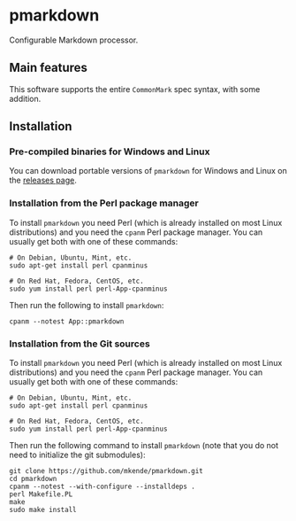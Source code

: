 # pmarkdown

Configurable Markdown processor.

## Main features

This software supports the entire `CommonMark` spec syntax, with some addition.

## Installation

### Pre-compiled binaries for Windows and Linux

You can download portable versions of `pmarkdown` for Windows and Linux on the
[releases page](https://github.com/mkende/pmarkdown/releases).

### Installation from the Perl package manager

To install `pmarkdown` you need Perl (which is already installed on most Linux
distributions) and you need the `cpanm` Perl package manager. You can usually
get both with one of these commands:

```
# On Debian, Ubuntu, Mint, etc.
sudo apt-get install perl cpanminus

# On Red Hat, Fedora, CentOS, etc.
sudo yum install perl perl-App-cpanminus
```

Then run the following to install `pmarkdown`:

```
cpanm --notest App::pmarkdown
```

### Installation from the Git sources

To install `pmarkdown` you need Perl (which is already installed on most Linux
distributions) and you need the `cpanm` Perl package manager. You can usually
get both with one of these commands:

```
# On Debian, Ubuntu, Mint, etc.
sudo apt-get install perl cpanminus

# On Red Hat, Fedora, CentOS, etc.
sudo yum install perl perl-App-cpanminus
```

Then run the following command to install `pmarkdown` (note that you do not need
to initialize the git submodules):

```
git clone https://github.com/mkende/pmarkdown.git
cd pmarkdown
cpanm --notest --with-configure --installdeps .
perl Makefile.PL
make
sudo make install
```
